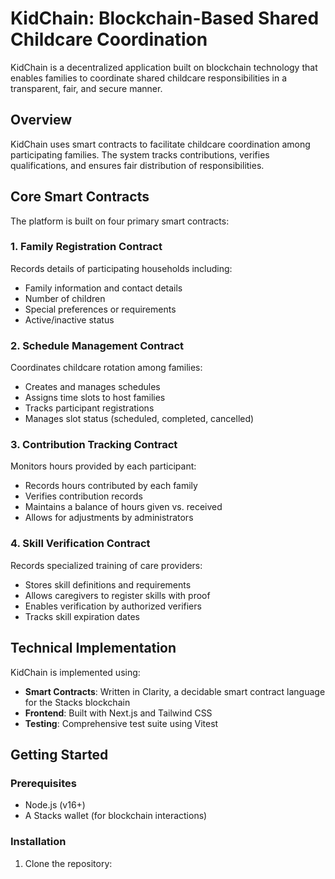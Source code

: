 # KidChain: Blockchain-Based Shared Childcare Coordination

KidChain is a decentralized application built on blockchain technology that enables families to coordinate shared childcare responsibilities in a transparent, fair, and secure manner.

## Overview

KidChain uses smart contracts to facilitate childcare coordination among participating families. The system tracks contributions, verifies qualifications, and ensures fair distribution of responsibilities.

## Core Smart Contracts

The platform is built on four primary smart contracts:

### 1. Family Registration Contract

Records details of participating households including:
- Family information and contact details
- Number of children
- Special preferences or requirements
- Active/inactive status

### 2. Schedule Management Contract

Coordinates childcare rotation among families:
- Creates and manages schedules
- Assigns time slots to host families
- Tracks participant registrations
- Manages slot status (scheduled, completed, cancelled)

### 3. Contribution Tracking Contract

Monitors hours provided by each participant:
- Records hours contributed by each family
- Verifies contribution records
- Maintains a balance of hours given vs. received
- Allows for adjustments by administrators

### 4. Skill Verification Contract

Records specialized training of care providers:
- Stores skill definitions and requirements
- Allows caregivers to register skills with proof
- Enables verification by authorized verifiers
- Tracks skill expiration dates

## Technical Implementation

KidChain is implemented using:

- **Smart Contracts**: Written in Clarity, a decidable smart contract language for the Stacks blockchain
- **Frontend**: Built with Next.js and Tailwind CSS
- **Testing**: Comprehensive test suite using Vitest

## Getting Started

### Prerequisites

- Node.js (v16+)
- A Stacks wallet (for blockchain interactions)

### Installation

1. Clone the repository:
